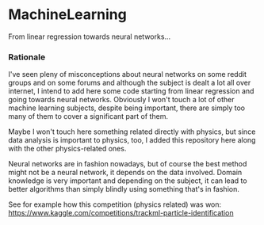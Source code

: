 # MachineLearning
From linear regression towards neural networks...

### Rationale

I've seen pleny of misconceptions about neural networks on some reddit groups and on some forums and although the subject is dealt a lot all over internet, I intend to add here some code starting from linear regression and going towards neural networks. Obviously I won't touch a lot of other machine learning subjects, despite being important, there are simply too many of them to cover a significant part of them.

Maybe I won't touch here something related directly with physics, but since data analysis is important to physics, too, I added this repository here along with the other physics-related ones.

Neural networks are in fashion nowadays, but of course the best method might not be a neural network, it depends on the data involved. Domain knowledge is very important and depending on the subject, it can lead to better algorithms than simply blindly using something that's in fashion.

See for example how this competition (physics related) was won: https://www.kaggle.com/competitions/trackml-particle-identification
